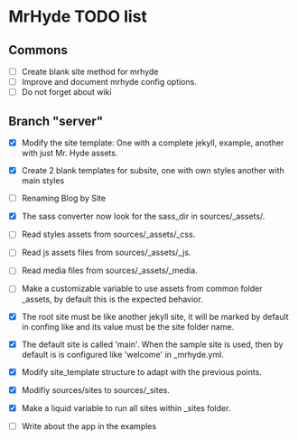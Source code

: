 # MrHyde TODO list #

## Commons ##
- [ ] Create blank site method for mrhyde
- [ ] Improve and document mrhyde config options.
- [ ] Do not forget about wiki

## Branch "server" ##
- [x] Modify the site template: One with a complete jekyll, example, another with just Mr. Hyde assets.
- [x] Create 2 blank templates for subsite, one with own styles another with main styles
- [ ] Renaming Blog by Site
- [x] The sass converter now look for the sass_dir in sources/_assets/.
- [ ] Read styles assets from sources/_assets/_css.
- [ ] Read js assets files from sources/_assets/_js.
- [ ] Read media files from sources/_assets/_media.
- [ ] Make a customizable variable to use assets from common folder _assets, by default this is the expected behavior.
- [x] The root site must be like another jekyll site, it will be marked by default in confing like <mainsite> and its value must be the site folder name.
- [x] The default site is called 'main'. When the sample site is used, then by default is is configured like 'welcome' in _mrhyde.yml.
- [x] Modify site_template structure to adapt with the previous points.
- [x] Modifiy sources/sites to sources/_sites.
- [x] Make a liquid variable to run all sites within _sites folder.
- [ ] Write about the app in the examples

